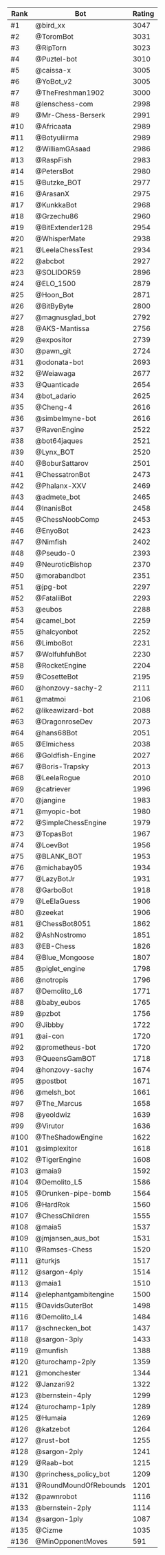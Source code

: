 Rank|Bot|Rating
---|---|---
#1|@bird_xx|3047
#2|@ToromBot|3031
#3|@RipTorn|3023
#4|@Puztel-bot|3010
#5|@caissa-x|3005
#6|@YoBot_v2|3005
#7|@TheFreshman1902|3000
#8|@lenschess-com|2998
#9|@Mr-Chess-Berserk|2991
#10|@Africaata|2989
#11|@Botyuliirma|2989
#12|@WilliamGAsaad|2986
#13|@RaspFish|2983
#14|@PetersBot|2980
#15|@Butzke_BOT|2977
#16|@ArasanX|2975
#17|@KunkkaBot|2968
#18|@Grzechu86|2960
#19|@BitExtender128|2954
#20|@WhisperMate|2938
#21|@LeelaChessTest|2934
#22|@abcbot|2927
#23|@SOLIDOR59|2896
#24|@ELO_1500|2879
#25|@Hoon_Bot|2871
#26|@BitByByte|2800
#27|@magnusglad_bot|2792
#28|@AKS-Mantissa|2756
#29|@expositor|2739
#30|@pawn_git|2724
#31|@odonata-bot|2693
#32|@Weiawaga|2677
#33|@Quanticade|2654
#34|@bot_adario|2625
#35|@Cheng-4|2616
#36|@simbelmyne-bot|2616
#37|@RavenEngine|2522
#38|@bot64jaques|2521
#39|@Lynx_BOT|2520
#40|@BoburSattarov|2501
#41|@ChessatronBot|2473
#42|@Phalanx-XXV|2469
#43|@admete_bot|2465
#44|@InanisBot|2458
#45|@ChessNoobComp|2453
#46|@EnyoBot|2423
#47|@Nimfish|2402
#48|@Pseudo-0|2393
#49|@NeuroticBishop|2370
#50|@morabandbot|2351
#51|@jpg-bot|2297
#52|@FataliiBot|2293
#53|@eubos|2288
#54|@camel_bot|2259
#55|@halcyonbot|2252
#56|@LimboBot|2231
#57|@WolfuhfuhBot|2230
#58|@RocketEngine|2204
#59|@CosetteBot|2195
#60|@honzovy-sachy-2|2111
#61|@matmoi|2106
#62|@likeawizard-bot|2088
#63|@DragonroseDev|2073
#64|@hans68Bot|2051
#65|@Elmichess|2038
#66|@Goldfish-Engine|2027
#67|@Boris-Trapsky|2013
#68|@LeelaRogue|2010
#69|@catriever|1996
#70|@jangine|1983
#71|@myopic-bot|1980
#72|@SimpleChessEngine|1979
#73|@TopasBot|1967
#74|@LoevBot|1956
#75|@BLANK_BOT|1953
#76|@michabay05|1934
#77|@LazyBotJr|1931
#78|@GarboBot|1918
#79|@LeElaGuess|1906
#80|@zeekat|1906
#81|@ChessBot8051|1862
#82|@AshNostromo|1851
#83|@EB-Chess|1826
#84|@Blue_Mongoose|1807
#85|@piglet_engine|1798
#86|@notropis|1796
#87|@Demolito_L6|1771
#88|@baby_eubos|1765
#89|@pzbot|1756
#90|@Jibbby|1722
#91|@ai-con|1720
#92|@prometheus-bot|1720
#93|@QueensGamBOT|1718
#94|@honzovy-sachy|1674
#95|@postbot|1671
#96|@melsh_bot|1661
#97|@The_Marcus|1658
#98|@yeoldwiz|1639
#99|@Virutor|1636
#100|@TheShadowEngine|1622
#101|@simplexitor|1618
#102|@TigerEngine|1608
#103|@maia9|1592
#104|@Demolito_L5|1586
#105|@Drunken-pipe-bomb|1564
#106|@HardRok|1560
#107|@ChessChildren|1555
#108|@maia5|1537
#109|@jmjansen_aus_bot|1531
#110|@Ramses-Chess|1520
#111|@turkjs|1517
#112|@sargon-4ply|1514
#113|@maia1|1510
#114|@elephantgambitengine|1500
#115|@DavidsGuterBot|1498
#116|@Demolito_L4|1484
#117|@schnecken_bot|1437
#118|@sargon-3ply|1433
#119|@munfish|1388
#120|@turochamp-2ply|1359
#121|@monchester|1344
#122|@Janzari92|1322
#123|@bernstein-4ply|1299
#124|@turochamp-1ply|1289
#125|@Humaia|1269
#126|@katzebot|1264
#127|@rust-bot|1255
#128|@sargon-2ply|1241
#129|@Raab-bot|1215
#130|@princhess_policy_bot|1209
#131|@RoundMoundOfRebounds|1201
#132|@pawnrobot|1116
#133|@bernstein-2ply|1114
#134|@sargon-1ply|1087
#135|@Cizme|1035
#136|@MinOpponentMoves|591
